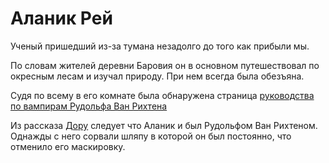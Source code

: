 # Аланик Рей
Ученый пришедший из-за тумана незадолго до того как прибыли мы.

По словам жителей деревни Баровия он в основном путешествовал по окресным лесам и изучал природу. При нем всегда была обезъяна.

Судя по всему в его комнате была обнаружена страница [руководства по вампирам Рудольфа Ван Рихтена](../items/book_vampires_van_rihten)

Из рассказа [Дору](./doru.md) следует что Аланик и был Рудольфом Ван Рихтеном. Однажды с него сорвали шляпу в которой он был постоянно, что отменило его маскировку.
